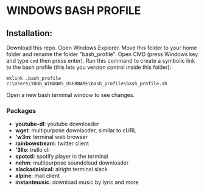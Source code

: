 # **WINDOWS** BASH PROFILE

## Installation:

Download this repo. Open Windows Explorer. Move this folder to your home folder and rename the folder "bash_profile". Open CMD (press Windows key and type `cmd` then press enter). Run this command to create a symbolic link to the bash profile (this lets you version control inside this folder):

`mklink .bash_profile c:\Users\YOUR_WINDOWS_USERNAME\bash_profile\bash_profile.sh`

Open a new bash terminal window to see changes.

### Packages
* **youtube-dl**: youtube downloader 
* **wget**: multipurpose downlaoder, similar to cURL
* **'w3m**: terminal web browser
* **rainbowstream**: twitter client
* **'3llo**: trello cli
* **spotctl**: spotify player in the terminal
* **nehm**: multipurpose soundcloud downloader
* **slackadaisical**: alright terminal slack
* **alpine**: mail client
* **instantmusic**: download music by lyric and more